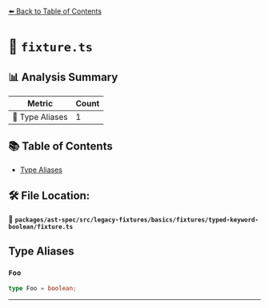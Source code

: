 [⬅️ Back to Table of Contents](../../../../../../../index.md)

# 📄 `fixture.ts`

## 📊 Analysis Summary

| Metric | Count |
|--------|-------|
| 📑 Type Aliases | 1 |

## 📚 Table of Contents

- [Type Aliases](#type-aliases)

## 🛠️ File Location:
📂 **`packages/ast-spec/src/legacy-fixtures/basics/fixtures/typed-keyword-boolean/fixture.ts`**

## Type Aliases

### `Foo`

```ts
type Foo = boolean;
```


---